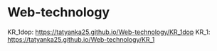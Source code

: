# Web-technology

KR_1dop: https://tatyanka25.github.io/Web-technology/KR_1dop
KR_1:  https://tatyanka25.github.io/Web-technology/KR_1
